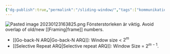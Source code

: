 ```yaml
---
{"dg-publish":true,"permalink":"/sliding-window/","tags":["kommunikationssystem"]}
---
```



![Pasted image 20230123163825.png](/img/user/images/Pasted%20image%2020230123163825.png)
Fönsterstorleken är viktig. Avoid overlap of old/new [[Framing\|frame]] numbers.
- [[Go-back-N ARQ\|Go-back-N ARQ]]: Window size < $2^m$
- [[Selective Repeat ARQ\|Selective repeat ARQ]]: Window Size = $2^{m-1}$.
